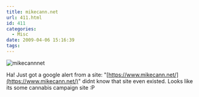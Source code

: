```yaml
---
title: mikecann.net
url: 411.html
id: 411
categories:
  - Misc
date: 2009-04-06 15:16:39
tags:
---
```


![mikecannnet](https://mikecann.co.uk/wp-content/uploads/2009/04/mikecannnet.png "mikecannnet")

Ha! Just got a google alert from a site: "[https://www.mikecann.net/](https://www.mikecann.net/)" didnt know that site even existed. Looks like its some cannabis campaign site :P
